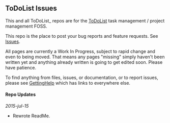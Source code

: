 ## ToDoList Issues
 
This and all ToDoList_ repos are for the [ToDoList](http://www.codeproject.com/Articles/5371/ToDoList) task management / project management FOSS.

This repo is the place to post your bug reports and feature requests. See [Issues](../../issues).

All pages are currently a Work In Progress, subject to rapid change and even to being moved.
That means any pages "missing" simply haven't been written yet and anything already written is going to get edited soon. Please have patience.

To find anything from files, issues, or documentation, or to report issues, please see [GettingHelp](../../../ToDoList_Wiki/wiki/GettingHelp) which has links to everywhere else.

#### Repo Updates

*2015-jul-15*
- Rewrote ReadMe.
